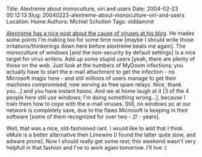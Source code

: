 Title: Alextreme about monoculture, viri and users
Date: 2004-02-23 00:12:13
Slug: 20040223-alextreme-about-monoculture-viri-and-users
Location: Home
Authors: Michiel Scholten
Tags: olddammit

<p><a href="http://am.xs4all.nl/drupal/?q=node/view/82">Alextreme has a nice post about the cause of viruses at his blog</a>. He mades some points I'm making too for some time now [maybe I should write those irritations/thinkerings down here before alextreme beats me again]. The monoculture of windows [and the non-security by default settings] is a nice target for virus writers. Add up some stupid users [yeah, there are plenty of those on the web. Just look at the numbers of MyDoom infections: you actually have to start the e-mail attachment to get the infection - no Microsoft magic here - and still millions of users manage to get their machines compromised; now serving as free spam relays. Nice, thank you...] and you have instant havoc. And we at home laugh at it [3 of the 4 people here still use windows; I'm doing something wrong...], because I train them how to cope with the e-mail viruses. Still, no windows pc at our network is completely save, due to the flaws Microsoft is keeping in their software [some of them recognized for over two - 2! - years].</p>
<p>Well, that was a nice, old-fashioned rant. I would like to add that I think eMule is a better alternative then Limewire [I found the latter quite slow, and adware prone]. Now I should really get some rest; this weekend wasn't very helpfull in that fashion and I've to work again tomorrow. I'll live :)</p>